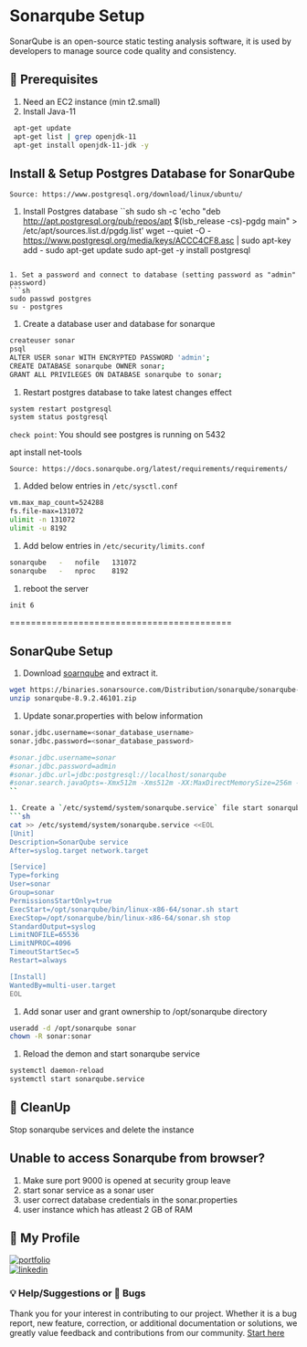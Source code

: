 
# Sonarqube Setup

SonarQube is an open-source static testing analysis software, it is used by developers to manage source code quality and consistency.
## 🧰 Prerequisites
1. Need an EC2 instance (min t2.small)
2. Install Java-11
  ```sh 
   apt-get update   
   apt-get list | grep openjdk-11  
   apt-get install openjdk-11-jdk -y   
   ```

## Install & Setup Postgres Database for SonarQube
`Source: https://www.postgresql.org/download/linux/ubuntu/`
1. Install Postgres database 
  ``sh 
  sudo sh -c 'echo "deb http://apt.postgresql.org/pub/repos/apt $(lsb_release -cs)-pgdg main" > /etc/apt/sources.list.d/pgdg.list'
  wget --quiet -O - https://www.postgresql.org/media/keys/ACCC4CF8.asc | sudo apt-key add -
  sudo apt-get update
  sudo apt-get -y install postgresql
  ```

1. Set a password and connect to database (setting password as "admin" password)
  ```sh 
  sudo passwd postgres
  su - postgres
  ```

1. Create a database user and database for sonarque 
  ```sh 
  createuser sonar
  psql
  ALTER USER sonar WITH ENCRYPTED PASSWORD 'admin';
  CREATE DATABASE sonarqube OWNER sonar;
  GRANT ALL PRIVILEGES ON DATABASE sonarqube to sonar;
  ``` 

1. Restart postgres database to take latest changes effect 
  ```sh 
  system restart postgresql 
  system status postgresql
  ```
`check point`: You should see postgres is running on 5432



apt install net-tools

`Source: https://docs.sonarqube.org/latest/requirements/requirements/`

1. Added below entries in `/etc/sysctl.conf`
  ```sh 
  vm.max_map_count=524288
  fs.file-max=131072
  ulimit -n 131072
  ulimit -u 8192
  ```
1. Add below entries in `/etc/security/limits.conf`
  ```sh 
  sonarqube   -   nofile   131072
  sonarqube   -   nproc    8192
  ```

1. reboot the server 
  ```sh 
  init 6
  ```
  ==========================================

 ## SonarQube Setup

1. Download [soarnqube](https://www.sonarqube.org/downloads/) and extract it.   
  ```sh 
  wget https://binaries.sonarsource.com/Distribution/sonarqube/sonarqube-8.9.2.46101.zip
  unzip sonarqube-8.9.2.46101.zip
  ```

1. Update sonar.properties with below information 
  ```sh
  sonar.jdbc.username=<sonar_database_username>
  sonar.jdbc.password=<sonar_database_password>

  #sonar.jdbc.username=sonar
  #sonar.jdbc.password=admin
  #sonar.jdbc.url=jdbc:postgresql://localhost/sonarqube
  #sonar.search.javaOpts=-Xmx512m -Xms512m -XX:MaxDirectMemorySize=256m -XX:+HeapDumpOnOutOfMemoryError
  ``

1. Create a `/etc/systemd/system/sonarqube.service` file start sonarqube service at the boot time 
  ```sh   
  cat >> /etc/systemd/system/sonarqube.service <<EOL
  [Unit]
  Description=SonarQube service
  After=syslog.target network.target

  [Service]
  Type=forking
  User=sonar
  Group=sonar
  PermissionsStartOnly=true
  ExecStart=/opt/sonarqube/bin/linux-x86-64/sonar.sh start 
  ExecStop=/opt/sonarqube/bin/linux-x86-64/sonar.sh stop
  StandardOutput=syslog
  LimitNOFILE=65536
  LimitNPROC=4096
  TimeoutStartSec=5
  Restart=always

  [Install]
  WantedBy=multi-user.target
  EOL
  ```

1. Add sonar user and grant ownership to /opt/sonarqube directory 
  ```sh 
  useradd -d /opt/sonarqube sonar
  chown -R sonar:sonar
  ```

1. Reload the demon and start sonarqube service 
  ```sh 
  systemctl daemon-reload 
  systemctl start sonarqube.service 
  ```


## 🧹 CleanUp  

   Stop sonarqube services and delete the instance

 ## Unable to access Sonarqube from browser? 

 1. Make sure port 9000 is opened at security group leave
 2. start sonar service as a sonar user 
 3. user correct database credentials in the sonar.properties
 4. user instance which has atleast 2 GB of RAM
 

   
## 🔗 My Profile
[![portfolio](https://img.shields.io/badge/my_portfolio-000?style=for-the-badge&logo=ko-fi&logoColor=white)](https://www.udemy.com/user/ar-shankar/)  
[![linkedin](https://img.shields.io/badge/linkedin-0A66C2?style=for-the-badge&logo=linkedin&logoColor=white)](https://www.linkedin.com/in/ravdsun/)


  ### 💡 Help/Suggestions or 🐛 Bugs

Thank you for your interest in contributing to our project. Whether it is a bug report, new feature, correction, or additional documentation or solutions, we greatly value feedback and contributions from our community. [Start here](/issues)   
